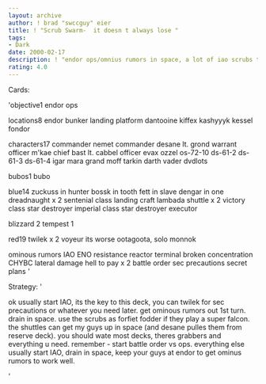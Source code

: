 ```yaml
---
layout: archive
author: ! brad "swccguy" eier
title: ! "Scrub Swarm-  it doesn t always lose "
tags:
- Dark
date: 2000-02-17
description: ! "endor ops/omnius rumors in space, a lot of iao scrubs to cover forfiet."
rating: 4.0
---
```

Cards: 

'objective1
endor ops

locations8
endor
bunker
landing platform
dantooine
kiffex
kashyyyk
kessel
fondor

characters17
commander nemet
commander desane
lt. grond
warrant officer m'kae
chief bast
lt. cabbel
officer evax
ozzel
os-72-10
ds-61-2
ds-61-3
ds-61-4
igar
mara
grand moff tarkin
darth vader
dvdlots

bubos1
bubo

blue14
zuckuss in hunter
bossk in tooth
fett in slave
dengar in one
dreadnaught x 2
sentenial class landing craft
lambada shuttle x 2
victory class star destroyer
imperial class star destroyer
executor

blizzard 2
tempest 1

red19
twilek x 2
voyeur
its worse
ootagoota, solo
monnok

ominous rumors
IAO
ENO
resistance
reactor terminal
broken concentration
CHYBC
lateral damage
hell to pay x 2
battle order
sec precautions
secret plans '

Strategy: '

ok usually start IAO, its the key to this deck, you can twilek for sec precautions or whatever you need later. get ominous rumors out 1st turn.
drain in space.  use the scrubs as forfiet fodder if they play a super falcon.	the shuttles can get my guys up in space (and desane pulles them from reserve deck).
you should wate most decks, theres grabbers and everything u need.
remember -
start battle order vs ops.
everything else usually start IAO, drain in space, keep your guys at endor to get ominus rumors to work well.

'